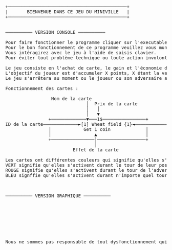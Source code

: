 <pre>
+────────────────────────────────────────────+
|       BIENVENUE DANS CE JEU DU MINIVILLE   |
+────────────────────────────────────────────+


────────── VERSION CONSOLE ──────────

Pour faire fonctionner le programme cliquer sur l'executable " .exe"
Pour le bon fonctionnement de ce programme veuillez vous munir d'un clavier.
Vous intéragirez avec le jeu à l'aide de saisis clavier.
Pour éviter tout problème technique ou toute action involontaire, veuillez n'effectuer des saisis clavier que quand elles vous sont demandées.

Le jeu consiste en l'achat de carte, le gain et l'économie de points pour atteindre la victoire.
L'objectif du joueur est d'accumuler X points, X étant la valeur choisi au début du jeu.
Le jeu s'arrêtera au moment ou le joueur ou son adversaire aura atteint les conditions de victoire.

Fonctionnement des cartes :

                 Nom de la carte
                              │  Prix de la carte
                              │   │
                              │   ▼
                +─────────────▼───1$────────────────+
ID de la carte─────────────►[1] Wheat field {1}◄────────────Valeur(s) d'activation de la carte
                │            Get 1 coin             │
                │                ▲                  │
                +────────────────│──────────────────+
                                 │
                         Effet de la carte

Les cartes ont différentes couleurs qui signifie qu'elles s'activent à différent moment :
VERT signifie qu'elles s'activent durant le tour de leur possesseur
ROUGE signifie qu'elles s'activent durant le tour de l'adversaire
BLEU signffie qu'elles s'activent durant n'importe quel tour



────────── VERSION GRAPHIQUE ──────────








Nous ne sommes pas responsable de tout dysfonctionnement qui surviendraient après l'installation de notre programme.
</pre>

